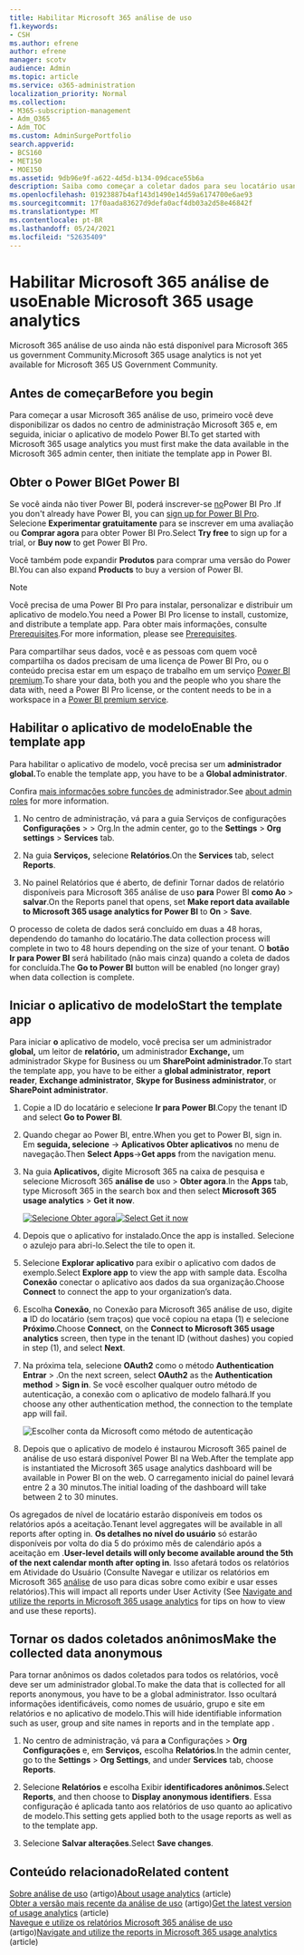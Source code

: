 ```yaml
---
title: Habilitar Microsoft 365 análise de uso
f1.keywords:
- CSH
ms.author: efrene
author: efrene
manager: scotv
audience: Admin
ms.topic: article
ms.service: o365-administration
localization_priority: Normal
ms.collection:
- M365-subscription-management
- Adm_O365
- Adm_TOC
ms.custom: AdminSurgePortfolio
search.appverid:
- BCS160
- MET150
- MOE150
ms.assetid: 9db96e9f-a622-4d5d-b134-09dcace55b6a
description: Saiba como começar a coletar dados para seu locatário usando o aplicativo Microsoft 365 modelo de Análise de Uso no Power BI.
ms.openlocfilehash: 01923887b4af143d1490e14d59a6174700e6ae93
ms.sourcegitcommit: 17f0aada83627d9defa0acf4db03a2d58e46842f
ms.translationtype: MT
ms.contentlocale: pt-BR
ms.lasthandoff: 05/24/2021
ms.locfileid: "52635409"
---
```

# <a name="enable-microsoft-365-usage-analytics"></a><span data-ttu-id="b770d-103">Habilitar Microsoft 365 análise de uso</span><span class="sxs-lookup"><span data-stu-id="b770d-103">Enable Microsoft 365 usage analytics</span></span>

<span data-ttu-id="b770d-104">Microsoft 365 análise de uso ainda não está disponível para Microsoft 365 us government Community.</span><span class="sxs-lookup"><span data-stu-id="b770d-104">Microsoft 365 usage analytics is not yet available for Microsoft 365 US Government Community.</span></span>
  
## <a name="before-you-begin"></a><span data-ttu-id="b770d-105">Antes de começar</span><span class="sxs-lookup"><span data-stu-id="b770d-105">Before you begin</span></span>

<span data-ttu-id="b770d-106">Para começar a usar Microsoft 365 análise de uso, primeiro você deve disponibilizar os dados no centro de administração Microsoft 365 e, em seguida, iniciar o aplicativo de modelo Power BI.</span><span class="sxs-lookup"><span data-stu-id="b770d-106">To get started with Microsoft 365 usage analytics you must first make the data available in the Microsoft 365 admin center, then initiate the template app in Power BI.</span></span>
  
## <a name="get-power-bi"></a><span data-ttu-id="b770d-107">Obter o Power BI</span><span class="sxs-lookup"><span data-stu-id="b770d-107">Get Power BI</span></span>

<span data-ttu-id="b770d-108">Se você ainda não tiver Power BI, poderá inscrever-se [no](https://go.microsoft.com/fwlink/p/?linkid=845347)Power BI Pro .</span><span class="sxs-lookup"><span data-stu-id="b770d-108">If you don't already have Power BI, you can [sign up for Power BI Pro](https://go.microsoft.com/fwlink/p/?linkid=845347).</span></span> <span data-ttu-id="b770d-109">Selecione **Experimentar gratuitamente** para se inscrever em uma avaliação ou **Comprar agora** para obter Power BI Pro.</span><span class="sxs-lookup"><span data-stu-id="b770d-109">Select **Try free** to sign up for a trial, or **Buy now** to get Power BI Pro.</span></span>
  
  
<span data-ttu-id="b770d-110">Você também pode expandir **Produtos** para comprar uma versão do Power BI.</span><span class="sxs-lookup"><span data-stu-id="b770d-110">You can also expand **Products** to buy a version of Power BI.</span></span> 

> [!NOTE]
> <span data-ttu-id="b770d-111">Você precisa de uma Power BI Pro para instalar, personalizar e distribuir um aplicativo de modelo.</span><span class="sxs-lookup"><span data-stu-id="b770d-111">You need a Power BI Pro license to install, customize, and distribute a template app.</span></span> <span data-ttu-id="b770d-112">Para obter mais informações, consulte [Prerequisites](/power-bi/service-template-apps-install-distribute?source=docs#prerequisites).</span><span class="sxs-lookup"><span data-stu-id="b770d-112">For more information, please see [Prerequisites](/power-bi/service-template-apps-install-distribute?source=docs#prerequisites).</span></span>

<span data-ttu-id="b770d-113">Para compartilhar seus dados, você e as pessoas com quem você compartilha os dados precisam de uma licença de Power BI Pro, ou o conteúdo precisa estar em um espaço de trabalho em um serviço [Power BI premium](/power-bi/service-premium-what-is).</span><span class="sxs-lookup"><span data-stu-id="b770d-113">To share your data, both you and the people who you share the data with, need a Power BI Pro license, or the content needs to be in a workspace in a [Power BI premium service](/power-bi/service-premium-what-is).</span></span> 
  
## <a name="enable-the-template-app"></a><span data-ttu-id="b770d-114">Habilitar o aplicativo de modelo</span><span class="sxs-lookup"><span data-stu-id="b770d-114">Enable the template app</span></span>

<span data-ttu-id="b770d-115">Para habilitar o aplicativo de modelo, você precisa ser um **administrador global.**</span><span class="sxs-lookup"><span data-stu-id="b770d-115">To enable the template app, you have to be a **Global administrator**.</span></span>
  
<span data-ttu-id="b770d-116">Confira [mais informações sobre funções de](../add-users/about-admin-roles.md) administrador.</span><span class="sxs-lookup"><span data-stu-id="b770d-116">See [about admin roles](../add-users/about-admin-roles.md) for more information.</span></span> 
  
1. <span data-ttu-id="b770d-117">No centro de administração, vá para a guia Serviços de configurações **Configurações** \>  \>  Org.</span><span class="sxs-lookup"><span data-stu-id="b770d-117">In the admin center, go to the **Settings** \> **Org settings** \> **Services** tab.</span></span> 
    
2. <span data-ttu-id="b770d-118">Na guia **Serviços,** selecione  **Relatórios**.</span><span class="sxs-lookup"><span data-stu-id="b770d-118">On the **Services** tab, select  **Reports**.</span></span>
    
3. <span data-ttu-id="b770d-119">No painel Relatórios que é aberto, de definir Tornar dados de relatório disponíveis para Microsoft 365 análise de uso **para** Power BI **como Ao** \> **salvar**.</span><span class="sxs-lookup"><span data-stu-id="b770d-119">On the Reports panel that opens, set **Make report data available to Microsoft 365 usage analytics for Power BI** to **On** \> **Save**.</span></span> 
  
<span data-ttu-id="b770d-120">O processo de coleta de dados será concluído em duas a 48 horas, dependendo do tamanho do locatário.</span><span class="sxs-lookup"><span data-stu-id="b770d-120">The data collection process will complete in two to 48 hours depending on the size of your tenant.</span></span> <span data-ttu-id="b770d-121">O **botão Ir para Power BI** será habilitado (não mais cinza) quando a coleta de dados for concluída.</span><span class="sxs-lookup"><span data-stu-id="b770d-121">The **Go to Power BI** button will be enabled (no longer gray) when data collection is complete.</span></span> 
    
## <a name="start-the-template-app"></a><span data-ttu-id="b770d-122">Iniciar o aplicativo de modelo</span><span class="sxs-lookup"><span data-stu-id="b770d-122">Start the template app</span></span>

<span data-ttu-id="b770d-123">Para iniciar **o** aplicativo de modelo, você precisa ser um administrador **global,** um leitor de **relatório,** um administrador **Exchange,** um administrador Skype for Business ou um **SharePoint administrador**.</span><span class="sxs-lookup"><span data-stu-id="b770d-123">To start the template app, you have to be either a **global administrator**, **report reader**, **Exchange administrator**, **Skype for Business administrator**, or **SharePoint administrator**.</span></span> 
  
1. <span data-ttu-id="b770d-124">Copie a ID do locatário e selecione **Ir para Power BI**.</span><span class="sxs-lookup"><span data-stu-id="b770d-124">Copy the tenant ID and select **Go to Power BI**.</span></span>
    
2.  <span data-ttu-id="b770d-125">Quando chegar ao Power BI, entre.</span><span class="sxs-lookup"><span data-stu-id="b770d-125">When you get to Power BI, sign in.</span></span> <span data-ttu-id="b770d-126">Em **seguida, selecione** -> **Aplicativos Obter aplicativos** no menu de navegação.</span><span class="sxs-lookup"><span data-stu-id="b770d-126">Then **Select Apps**->**Get apps** from the navigation menu.</span></span>    
  
3. <span data-ttu-id="b770d-127">Na guia **Aplicativos,** digite Microsoft 365 na caixa de pesquisa e selecione Microsoft 365 **análise de** uso \> **Obter agora**.</span><span class="sxs-lookup"><span data-stu-id="b770d-127">In the **Apps** tab, type Microsoft 365 in the search box and then select **Microsoft 365 usage analytics** \> **Get it now**.</span></span>

    <span data-ttu-id="b770d-128">[![Selecione Obter agora](../../media/78102250-9874-4a32-8365-436f13560b52.png)](https://app.powerbi.com/groups/me/getapps/services/cia_microsoft365.microsoft-365-usage-analytics)</span><span class="sxs-lookup"><span data-stu-id="b770d-128">[![Select Get it now](../../media/78102250-9874-4a32-8365-436f13560b52.png)](https://app.powerbi.com/groups/me/getapps/services/cia_microsoft365.microsoft-365-usage-analytics)</span></span>
    
4.  <span data-ttu-id="b770d-129">Depois que o aplicativo for instalado.</span><span class="sxs-lookup"><span data-stu-id="b770d-129">Once the app is installed.</span></span> <span data-ttu-id="b770d-130">Selecione o azulejo para abri-lo.</span><span class="sxs-lookup"><span data-stu-id="b770d-130">Select the tile to open it.</span></span>

5.  <span data-ttu-id="b770d-131">Selecione **Explorar aplicativo** para exibir o aplicativo com dados de exemplo.</span><span class="sxs-lookup"><span data-stu-id="b770d-131">Select **Explore app** to view the app with sample data.</span></span> <span data-ttu-id="b770d-132">Escolha **Conexão** conectar o aplicativo aos dados da sua organização.</span><span class="sxs-lookup"><span data-stu-id="b770d-132">Choose **Connect** to connect the app to your organization’s data.</span></span>

6.  <span data-ttu-id="b770d-133">Escolha **Conexão**, no Conexão para Microsoft 365 análise de uso, digite **a** ID do locatário (sem traços) que você copiou na etapa (1) e selecione **Próximo**.</span><span class="sxs-lookup"><span data-stu-id="b770d-133">Choose **Connect**, on the **Connect to Microsoft 365 usage analytics** screen, then type in the tenant ID (without dashes) you copied in step (1), and select **Next**.</span></span>
    
7. <span data-ttu-id="b770d-134">Na próxima tela, selecione **OAuth2** como o método **Authentication Entrar** \> .</span><span class="sxs-lookup"><span data-stu-id="b770d-134">On the next screen, select **OAuth2** as the **Authentication method** \> **Sign in**.</span></span> <span data-ttu-id="b770d-135">Se você escolher qualquer outro método de autenticação, a conexão com o aplicativo de modelo falhará.</span><span class="sxs-lookup"><span data-stu-id="b770d-135">If you choose any other authentication method, the connection to the template app will fail.</span></span>
    
    ![Escolher conta da Microsoft como método de autenticação](../../media/ab6f0463-c3f7-4088-a605-67c699fa86adnew.png)
  
8. <span data-ttu-id="b770d-137">Depois que o aplicativo de modelo é instaurou Microsoft 365 painel de análise de uso estará disponível Power BI na Web.</span><span class="sxs-lookup"><span data-stu-id="b770d-137">After the template app is instantiated the Microsoft 365 usage analytics dashboard will be available in Power BI on the web.</span></span> <span data-ttu-id="b770d-138">O carregamento inicial do painel levará entre 2 a 30 minutos.</span><span class="sxs-lookup"><span data-stu-id="b770d-138">The initial loading of the dashboard will take between 2 to 30 minutes.</span></span>
  
<span data-ttu-id="b770d-139">Os agregados de nível de locatário estarão disponíveis em todos os relatórios após a aceitação.</span><span class="sxs-lookup"><span data-stu-id="b770d-139">Tenant level aggregates will be available in all reports after opting in.</span></span> <span data-ttu-id="b770d-140">**Os detalhes no nível do usuário** só estarão disponíveis por volta do dia 5 do próximo mês de calendário após a aceitação em .</span><span class="sxs-lookup"><span data-stu-id="b770d-140">**User-level details will only become available around the 5th of the next calendar month after opting in**.</span></span> <span data-ttu-id="b770d-141">Isso afetará todos os relatórios em Atividade do Usuário (Consulte Navegar e utilizar os relatórios em Microsoft 365 [análise](navigate-and-utilize-reports.md) de uso para dicas sobre como exibir e usar esses relatórios).</span><span class="sxs-lookup"><span data-stu-id="b770d-141">This will impact all reports under User Activity (See [Navigate and utilize the reports in Microsoft 365 usage analytics](navigate-and-utilize-reports.md) for tips on how to view and use these reports).</span></span>
    
## <a name="make-the-collected-data-anonymous"></a><span data-ttu-id="b770d-142">Tornar os dados coletados anônimos</span><span class="sxs-lookup"><span data-stu-id="b770d-142">Make the collected data anonymous</span></span>

<span data-ttu-id="b770d-143">Para tornar anônimos os dados coletados para todos os relatórios, você deve ser um administrador global.</span><span class="sxs-lookup"><span data-stu-id="b770d-143">To make the data that is collected for all reports anonymous, you have to be a global administrator.</span></span> <span data-ttu-id="b770d-144">Isso ocultará informações identificáveis, como nomes de usuário, grupo e site em relatórios e no aplicativo de modelo.</span><span class="sxs-lookup"><span data-stu-id="b770d-144">This will hide identifiable information such as user, group and site names in reports and in the template app .</span></span>
  
1. <span data-ttu-id="b770d-145">No centro de administração, vá para **a** Configurações \> **Org Configurações** e, em **Serviços,** escolha **Relatórios**.</span><span class="sxs-lookup"><span data-stu-id="b770d-145">In the admin center, go to the **Settings** \> **Org Settings**, and under **Services** tab, choose **Reports**.</span></span>
    
2. <span data-ttu-id="b770d-146">Selecione **Relatórios** e escolha Exibir **identificadores anônimos.**</span><span class="sxs-lookup"><span data-stu-id="b770d-146">Select **Reports**, and then choose to **Display anonymous identifiers**.</span></span> <span data-ttu-id="b770d-147">Essa configuração é aplicada tanto aos relatórios de uso quanto ao aplicativo de modelo.</span><span class="sxs-lookup"><span data-stu-id="b770d-147">This setting gets applied both to the usage reports as well as to the template app.</span></span>
  
3. <span data-ttu-id="b770d-148">Selecione **Salvar alterações**.</span><span class="sxs-lookup"><span data-stu-id="b770d-148">Select **Save changes**.</span></span>

## <a name="related-content"></a><span data-ttu-id="b770d-149">Conteúdo relacionado</span><span class="sxs-lookup"><span data-stu-id="b770d-149">Related content</span></span>

<span data-ttu-id="b770d-150">[Sobre análise de uso](usage-analytics.md) (artigo)</span><span class="sxs-lookup"><span data-stu-id="b770d-150">[About usage analytics](usage-analytics.md) (article)</span></span>\
<span data-ttu-id="b770d-151">[Obter a versão mais recente da análise de uso](get-the-latest-version-of-usage-analytics.md) (artigo)</span><span class="sxs-lookup"><span data-stu-id="b770d-151">[Get the latest version of usage analytics](get-the-latest-version-of-usage-analytics.md) (article)</span></span>\
<span data-ttu-id="b770d-152">[Navegue e utilize os relatórios Microsoft 365 análise de uso](navigate-and-utilize-reports.md) (artigo)</span><span class="sxs-lookup"><span data-stu-id="b770d-152">[Navigate and utilize the reports in Microsoft 365 usage analytics](navigate-and-utilize-reports.md) (article)</span></span>